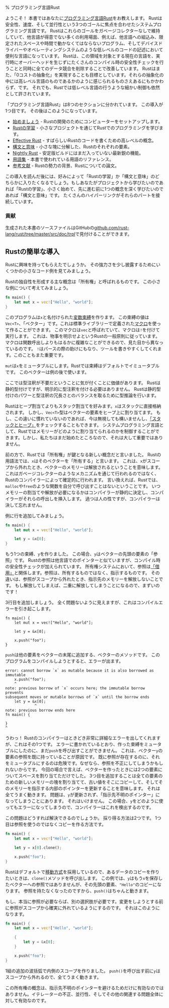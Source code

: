 % プログラミング言語Rust

ようこそ！
本書ではあなたに[プログラミング言語Rust][rust]をお教えします。
Rustは安全性、速度、そして並行性という3つのゴールに焦点を合わせたシステムプログラミング言語です。
Rustはこれらのゴールをガベージコレクターなしで維持していて、他言語が得意でない多くの利用場面、例えば、他言語への組込み、限定されたスペースや時間で動かなくてはならないプログラム、そしてデバイスドライバーやオペレーティングシステムのような低レベルのコードの記述において便利な言語になっています。
Rustは、この領域を対象とする現在の言語を、実行時にオーバーヘッドを生じずにたくさんのコンパイル時の安全性チェックを行うことと同時に全てのデータ競合を削除することで改善しています。
Rustはまた、「0コストの抽象化」を実現することも目標としています。それらの抽象化の中には高レベル言語のものであるかのように感じられるものさえあるにもかかわらず、です。
それでも、Rustでは低レベル言語の行うような細かい制御も依然として許されています。

[rust]: https://www.rust-lang.org

「プログラミング言語Rust」は8つのセクションに分かれています。
この導入が1つ目です。
その後はこのようになっています。

* [始めましょう][gs] - Rustの開発のためにコンピューターをセットアップします。
* [Rustの学習][lr] - 小さなプロジェクトを通じてRustでのプログラミングを学びます。
* [Effective Rust][er] - すばらしいRustのコードを書くための高レベルの概念。
* [構文と意味][ss] - 小さな塊に分解した、Rustのそれぞれの要素。
* [Nightly Rust][nr] - 安定版ビルドにはまだ入っていない最新鋭の機能。
* [用語集][gl] - 本書で使われている用語のリファレンス。
* [参考文献][bi] - Rustの勢力の背景、Rustについての論文。

[gs]: getting-started.html
[lr]: learn-rust.html
[er]: effective-rust.html
[ss]: syntax-and-semantics.html
[nr]: nightly-rust.html
[gl]: glossary.html
[bi]: bibliography.html

この導入を読んだ後には、好みによって「Rustの学習」か「構文と意味」のどちらかに入りたくなるでしょう。もしあなたがプロジェクトから学びたいのであれば「Rustの学習」、小さく始めて、先に進む前に1つの概念を深く学びたいのであれば「構文と意味」です。
たくさんのハイパーリンクがそれらのパートを接続しています。

### 貢献

生成された本書のソースファイルはGitHubの[github.com/rust-lang/rust/tree/master/src/doc/trpl](https://github.com/rust-lang/rust/tree/master/src/doc/trpl)で見付けることができます。

## Rustの簡単な導入

Rustに興味を持ってもらえたでしょうか。
その強力さを少し披露するためにいくつかの小さなコード例を見てみましょう。

Rustの独自性を形成する主な概念は「所有権」と呼ばれるものです。
この小さな例について考えてみましょう。

```rust
fn main() {
    let mut x = vec!["Hello", "world"];
}
```

このプログラムは`x`と名付けられた[変数束縛][var]を作ります。
この束縛の値は`Vec<T>`、「ベクター」です。これは標準ライブラリーで定義された[マクロ][macro]を使って作ることができます。
このマクロは`vec`と呼ばれていて、マクロは`!`を付けて実行します。
これは、物事を明示せよというRustの一般原則に従っています。
マクロは関数呼出しよりもはるかに複雑なことができるので、見た目から異なっているのです。
`!`はパースの際の助けにもなり、ツールを書きやすくしてくれます。このこともまた重要です。

`mut`は`x`をミュータブルにします。Rustでは束縛はデフォルトでイミュータブルです。
このベクターは例の後で使います。

ここでは型注釈が不要だということに気が付くことに価値があります。
Rustは静的型付けですが、明示的に型注釈を付ける必要はありません。
Rustは静的型付けのパワーと型注釈の冗長さとのバランスを取るために型推論を行います。

Rustはヒープ割当てよりもスタック割当てを好みます。`x`はスタックに直接格納されます。
しかし、`Vec<T>`型はベクターの要素をヒープ上に割り当てます。
もし、この違いに慣れていないのであれば、今は無視しても構いませんし、[「スタックとヒープ」][heap]をチェックすることもできます。
システムプログラミング言語として、Rustではメモリーがどのように割り当てられるのかを制御することができます。しかし、私たちはまだ始めたところなので、それは大して重要ではありません。

[var]: variable-bindings.html
[macro]: macros.html
[heap]: the-stack-and-the-heap.html

前の方で、Rustでは「所有権」が鍵となる新しい概念だと言いました。
Rustの用語法では、`x`はそのベクターを「所有する」と言います。
これは、`x`がスコープから外れたとき、ベクターのメモリーは解放されるということを意味します。
これはガベージコレクターのようなメカニズムを通じて行われるのではなく、Rustのコンパイラーによって確定的に行われます。
言い換えれば、Rustでは、`malloc`や`free`のような関数を自分で呼び出すことはないということです。
いつメモリーの割当てや解放が必要になるかはコンパイラーが静的に決定し、コンパイラーがそれらの呼出しを挿入します。
過つは人の性ですが、コンパイラーは決して忘れません。

例に行を追加してみましょう。

```rust
fn main() {
    let mut x = vec!["Hello", "world"];

    let y = &x[0];
}
```

もう1つの束縛、`y`を作りました。
この場合、`y`はベクターの先頭の要素の「参照」です。
Rustの参照は他言語でのポインターと似ていますが、コンパイル時の安全性チェックが加えられています。
所有権システムにおいて、参照は[「借用」][borrowing]と関係します。参照は、所有するものではなく、指示するものです。
その違いは、参照がスコープから外れたとき、指示先のメモリーを解放しないことです。
もし解放してしまえば、二重に解放してしまうことになるので、まずいのです！

[borrowing]: references-and-borrowing.html

3行目を追加しましょう。
全く問題ないように見えますが、これはコンパイルエラーを引き起こします。

```rust,ignore
fn main() {
    let mut x = vec!["Hello", "world"];

    let y = &x[0];

    x.push("foo");
}
```

`push`は他の要素をベクターの末尾に追加する、ベクターのメソッドです。
このプログラムをコンパイルしようとすると、エラーが出ます。

```text
error: cannot borrow `x` as mutable because it is also borrowed as immutable
    x.push("foo");
    ^
note: previous borrow of `x` occurs here; the immutable borrow prevents
subsequent moves or mutable borrows of `x` until the borrow ends
    let y = &x[0];
             ^
note: previous borrow ends here
fn main() {

}
^
```

うわっ！
Rustのコンパイラーはときどき非常に詳細なエラーを出してくれますが、これはその1つです。
エラーに書かれているとおり、作った束縛をミュータブルにしたのに、まだ`push`を呼び出すことができません。
これは、ベクター`y`の要素の参照を既に持っていることが原因です。
既に参照が存在するのに、それをミュータブルにするのは危険です。なぜなら、参照を不正にしてしまうかもしれないからです。
今回の場合で言えば、ベクターを作ったときには2つの要素についてスペースを割り当てただけでした。
3つ目を追加することは全ての要素のための新しいメモリーの塊を割り当てて、古い値をそこにコピーして、そしてそのメモリーを指示する内部のポインターを更新することを意味します。
それは全てうまく動きます。
問題は、`y`が更新されず、「指示先不明のポインター」になってしまうことにあります。
それはいけません。
この場合、`y`をどのように使ってもエラーになってしまうので、コンパイラーはこれを検出するのです。

この問題はどうすれば解決できるのでしょうか。
採り得る方法は2つです。
1つ目は参照を使うのではなくコピーを作る方法です。

```rust
fn main() {
    let mut x = vec!["Hello", "world"];

    let y = x[0].clone();

    x.push("foo");
}
```

Rustはデフォルトで[移動方式][move]を採用しているので、あるデータのコピーを作りたいときは、`clone()`メソッドを呼び出します。
この例では、`y`はもう`x`を保存したベクターへの参照ではありませんが、その先頭の要素、`"Hello"`のコピーになります。
参照を持たなくなったのですから、`push()`はちゃんと動きます。

[move]: ownership.html#move-semantics

もし、本当に参照が必要ならば、別の選択肢が必要です。変更をしようとする前に参照がスコープから確実に外れているようにするのです。
それはこのようになります。

```rust
fn main() {
    let mut x = vec!["Hello", "world"];

    {
        let y = &x[0];
    }

    x.push("foo");
}
```

1組の追加の波括弧で内側のスコープを作りました。
`push()`を呼び出す前に`y`はスコープから外れるので、全てうまく動きます。

この所有権の概念は、指示先不明のポインターを避けるためだけに有効なのではありません。イテレーターの不正、並行性、そしてその他の関連する問題全体に対して有効なのです。
